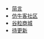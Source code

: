 <!-- docs/_sidebar.md -->

* [简言](/)
* [仿牛客社区](牛客社区.md)
* [谷粒商城](谷粒商城.md)
* [待更新](公众号.md)



<footer id="mb-footer"></footer>
